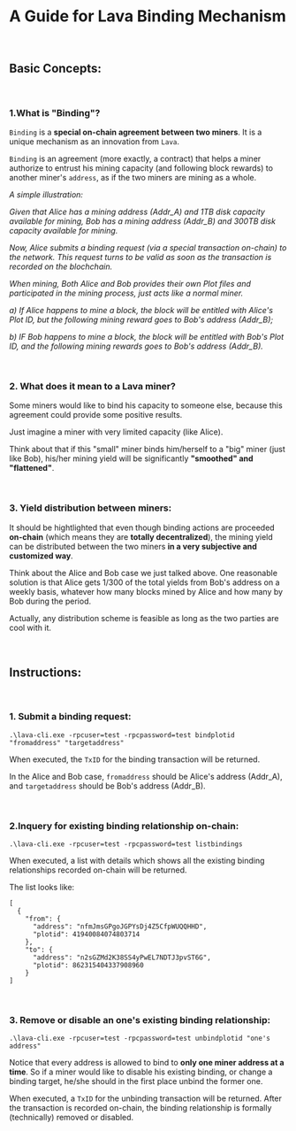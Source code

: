# A Guide for Lava Binding Mechanism

<br />

## Basic Concepts:

<br />

### 1.What is "Binding"?

`Binding` is a **special on-chain agreement between two miners**. It is a unique mechanism as an innovation from `Lava`.

`Binding` is an agreement (more exactly, a contract) that helps a miner authorize to entrust his mining capacity (and following block rewards) to another miner's `address`, as if the two miners are mining as a whole.

*A simple illustration:*

*Given that Alice has a mining address (Addr_A) and 1TB disk capacity available for mining, Bob has a mining address (Addr_B) and 300TB disk capacity available for mining.*

*Now, Alice submits a binding request (via a special transaction on-chain) to the network. This request turns to be valid as soon as the transaction is recorded on the blochchain.*

*When mining, Both Alice and Bob provides their own Plot files and participated in the mining process, just acts like a normal miner.*

*a) If Alice happens to mine a block, the block will be entitled with Alice's Plot ID, but the following mining reward goes to Bob's address (Addr_B);*

*b) IF Bob happens to mine a block, the block will be entitled with Bob's Plot ID, and the following mining rewards goes to Bob's address (Addr_B).*


<br />

### 2. What does it mean to a Lava miner?

Some miners would like to bind his capacity to someone else, because this agreement could provide some positive results.

Just imagine a miner with very limited capacity (like Alice). 

Think about that if this "small" miner binds him/herself to a "big" miner (just like Bob), his/her mining yield will be significantly **"smoothed" and "flattened"**.

<br />

### 3. Yield distribution between miners:

It should be hightlighted that even though binding actions are proceeded **on-chain** (which means they are **totally decentralized**), the mining yield can be distributed between the two miners **in a very subjective and customized way**.

Think about the Alice and Bob case we just talked above. One reasonable solution is that Alice gets 1/300 of the total yields from Bob's address on a weekly basis, whatever how many blocks mined by Alice and how many by Bob during the period.

Actually, any distribution scheme is feasible as long as the two parties are cool with it.

<br />


## Instructions:

<br />

### 1. Submit a binding request:
```
.\lava-cli.exe -rpcuser=test -rpcpassword=test bindplotid "fromaddress" "targetaddress"
```
When executed, the `TxID` for the binding transaction will be returned.

In the Alice and Bob case, `fromaddress` should be Alice's address (Addr_A), and `targetaddress` should be Bob's address (Addr_B).

<br />

### 2.Inquery for existing binding relationship on-chain:
```
.\lava-cli.exe -rpcuser=test -rpcpassword=test listbindings 
```
When executed, a list with details which shows all the existing binding relationships recorded on-chain will be returned. 

The list looks like:
```
[
  {
    "from": {
      "address": "nfmJmsGPgoJGPYsDj4Z5CfpWUQQHHD",
      "plotid": 41940084074803714
    },
    "to": {
      "address": "n2sGZMd2K38SS4yPwEL7NDTJ3pvST6G",
      "plotid": 862315404337908960
    }
]
```

<br />

### 3. Remove or disable an one's existing binding relationship:
```
.\lava-cli.exe -rpcuser=test -rpcpassword=test unbindplotid "one's address"
```
Notice that every address is allowed to bind to **only one miner address at a time**. So if a miner would like to disable his existing binding, or change a binding target, he/she should in the first place unbind the former one.

When executed, a `TxID` for the unbinding transaction will be returned. After the transaction is recorded on-chain, the binding relationship is formally (technically) removed or disabled.



